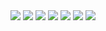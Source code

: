 <img src="http://www.kiva.org/img/w800/253174.jpg" />
<img src="http://adecarvalho.typepad.com/photos/uncategorized/orquestra_de_fuba.jpg"/>
<img src="http://yyyyyyy.info/img/blueflowers.png" />
<img src="http://thumbnail.image.rakuten.co.jp/@0_mall/kenko-keikaku/cabinet/1_400/703.jpg"/>
<img src="http://shop.genesis-ec.com/07100/pic/103360_1.jpg" />
<img src="http://news.nationalgeographic.com/news/bigphotos/images/081111-fast-food-corn_big.jpg" />
<img src="http://www.thebrainmuscleworkout.com/image/walking_brain/DSC01157.JPG">


